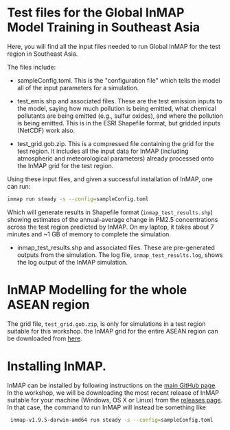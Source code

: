 # Test files for the Global InMAP Model Training in Southeast Asia

Here, you will find all the input files needed to run Global InMAP for the test region in Southeast Asia.

The files include:
- sampleConfig.toml. This is the "configuration file" which tells the model all of the input parameters for a simulation.

- test_emis.shp and associated files. These are the test emission inputs to the model, saying how much pollution is being emitted, what chemical pollutants are being emitted (e.g., sulfur oxides), and where the pollution is being emitted. This is in the ESRI Shapefile format, but gridded inputs (NetCDF) work also.

- test_grid.gob.zip. This is a compressed file containing the grid for the test region. It includes all the input data for InMAP (including atmospheric and meteorological parameters) already processed onto the InMAP grid for the test region.

Using these input files, and given a successful installation of InMAP, one can run:
  ``` bash
  inmap run steady -s --config=sampleConfig.toml
  ```
Which will generate results in Shapefile format (`inmap_test_results.shp`) showing estimates of the annual-average change in PM2.5 concentrations across the test region predicted by InMAP. On my laptop, it takes about 7 minutes and ~1 GB of memory to complete the simulation.

- inmap_test_results.shp and associated files. These are pre-generated outputs from the simulation. The log file, `inmap_test_results.log`, shows the log output of the InMAP simulation.

# InMAP Modelling for the whole ASEAN region

The grid file, `test_grid.gob.zip`, is only for simulations in a test region suitable for this workshop. the InMAP grid for the entire ASEAN region can be downloaded from [here](https://drive.google.com/file/d/1VBXwT0EPHKgrVhV_axgMxf1_9g_Xw7Rp/view?usp=sharing).

# Installing InMAP.

InMAP can be installed by following instructions on the [main GitHub page](https://github.com/spatialmodel/inmap). In the workshop, we will be downloading the most recent release of InMAP suitable for your machine (Windows, OS X or Linux) from the [releases page](https://github.com/spatialmodel/inmap/releases). In that case, the command to run InMAP will instead be something like
 ``` bash
  inmap-v1.9.5-darwin-amd64 run steady -s --config=sampleConfig.toml
  ```
